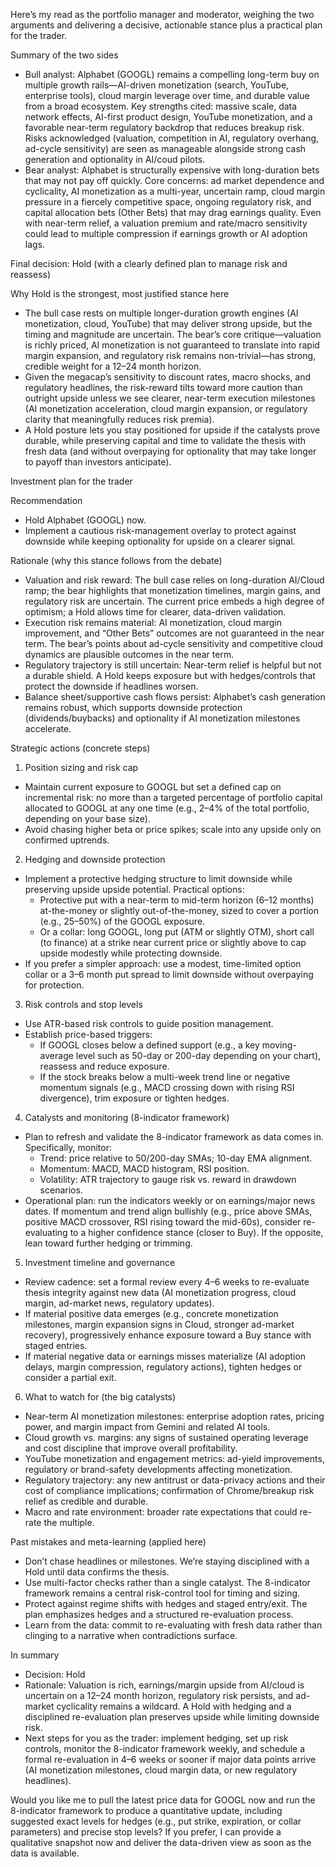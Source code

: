 Here’s my read as the portfolio manager and moderator, weighing the two arguments and delivering a decisive, actionable stance plus a practical plan for the trader.

Summary of the two sides
- Bull analyst: Alphabet (GOOGL) remains a compelling long-term buy on multiple growth rails—AI-driven monetization (search, YouTube, enterprise tools), cloud margin leverage over time, and durable value from a broad ecosystem. Key strengths cited: massive scale, data network effects, AI-first product design, YouTube monetization, and a favorable near-term regulatory backdrop that reduces breakup risk. Risks acknowledged (valuation, competition in AI, regulatory overhang, ad-cycle sensitivity) are seen as manageable alongside strong cash generation and optionality in AI/coud pilots.
- Bear analyst: Alphabet is structurally expensive with long-duration bets that may not pay off quickly. Core concerns: ad market dependence and cyclicality, AI monetization as a multi-year, uncertain ramp, cloud margin pressure in a fiercely competitive space, ongoing regulatory risk, and capital allocation bets (Other Bets) that may drag earnings quality. Even with near-term relief, a valuation premium and rate/macro sensitivity could lead to multiple compression if earnings growth or AI adoption lags.

Final decision: Hold (with a clearly defined plan to manage risk and reassess)

Why Hold is the strongest, most justified stance here
- The bull case rests on multiple longer-duration growth engines (AI monetization, cloud, YouTube) that may deliver strong upside, but the timing and magnitude are uncertain. The bear’s core critique—valuation is richly priced, AI monetization is not guaranteed to translate into rapid margin expansion, and regulatory risk remains non-trivial—has strong, credible weight for a 12–24 month horizon.
- Given the megacap’s sensitivity to discount rates, macro shocks, and regulatory headlines, the risk-reward tilts toward more caution than outright upside unless we see clearer, near-term execution milestones (AI monetization acceleration, cloud margin expansion, or regulatory clarity that meaningfully reduces risk premia).
- A Hold posture lets you stay positioned for upside if the catalysts prove durable, while preserving capital and time to validate the thesis with fresh data (and without overpaying for optionality that may take longer to payoff than investors anticipate).

Investment plan for the trader

Recommendation
- Hold Alphabet (GOOGL) now.
- Implement a cautious risk-management overlay to protect against downside while keeping optionality for upside on a clearer signal.

Rationale (why this stance follows from the debate)
- Valuation and risk reward: The bull case relies on long-duration AI/Cloud ramp; the bear highlights that monetization timelines, margin gains, and regulatory risk are uncertain. The current price embeds a high degree of optimism; a Hold allows time for clearer, data-driven validation.
- Execution risk remains material: AI monetization, cloud margin improvement, and “Other Bets” outcomes are not guaranteed in the near term. The bear’s points about ad-cycle sensitivity and competitive cloud dynamics are plausible outcomes in the near term.
- Regulatory trajectory is still uncertain: Near-term relief is helpful but not a durable shield. A Hold keeps exposure but with hedges/controls that protect the downside if headlines worsen.
- Balance sheet/supportive cash flows persist: Alphabet’s cash generation remains robust, which supports downside protection (dividends/buybacks) and optionality if AI monetization milestones accelerate.

Strategic actions (concrete steps)
1) Position sizing and risk cap
- Maintain current exposure to GOOGL but set a defined cap on incremental risk: no more than a targeted percentage of portfolio capital allocated to GOOGL at any one time (e.g., 2–4% of the total portfolio, depending on your base size).
- Avoid chasing higher beta or price spikes; scale into any upside only on confirmed uptrends.

2) Hedging and downside protection
- Implement a protective hedging structure to limit downside while preserving upside upside potential. Practical options:
  - Protective put with a near-term to mid-term horizon (6–12 months) at-the-money or slightly out-of-the-money, sized to cover a portion (e.g., 25–50%) of the GOOGL exposure.
  - Or a collar: long GOOGL, long put (ATM or slightly OTM), short call (to finance) at a strike near current price or slightly above to cap upside modestly while protecting downside.
- If you prefer a simpler approach: use a modest, time-limited option collar or a 3–6 month put spread to limit downside without overpaying for protection.

3) Risk controls and stop levels
- Use ATR-based risk controls to guide position management.
- Establish price-based triggers:
  - If GOOGL closes below a defined support (e.g., a key moving-average level such as 50-day or 200-day depending on your chart), reassess and reduce exposure.
  - If the stock breaks below a multi-week trend line or negative momentum signals (e.g., MACD crossing down with rising RSI divergence), trim exposure or tighten hedges.

4) Catalysts and monitoring (8-indicator framework)
- Plan to refresh and validate the 8-indicator framework as data comes in. Specifically, monitor:
  - Trend: price relative to 50/200-day SMAs; 10-day EMA alignment.
  - Momentum: MACD, MACD histogram, RSI position.
  - Volatility: ATR trajectory to gauge risk vs. reward in drawdown scenarios.
- Operational plan: run the indicators weekly or on earnings/major news dates. If momentum and trend align bullishly (e.g., price above SMAs, positive MACD crossover, RSI rising toward the mid-60s), consider re-evaluating to a higher confidence stance (closer to Buy). If the opposite, lean toward further hedging or trimming.

5) Investment timeline and governance
- Review cadence: set a formal review every 4–6 weeks to re-evaluate thesis integrity against new data (AI monetization progress, cloud margin, ad-market news, regulatory updates).
- If material positive data emerges (e.g., concrete monetization milestones, margin expansion signs in Cloud, stronger ad-market recovery), progressively enhance exposure toward a Buy stance with staged entries.
- If material negative data or earnings misses materialize (AI adoption delays, margin compression, regulatory actions), tighten hedges or consider a partial exit.

6) What to watch for (the big catalysts)
- Near-term AI monetization milestones: enterprise adoption rates, pricing power, and margin impact from Gemini and related AI tools.
- Cloud growth vs. margins: any signs of sustained operating leverage and cost discipline that improve overall profitability.
- YouTube monetization and engagement metrics: ad-yield improvements, regulatory or brand-safety developments affecting monetization.
- Regulatory trajectory: any new antitrust or data-privacy actions and their cost of compliance implications; confirmation of Chrome/breakup risk relief as credible and durable.
- Macro and rate environment: broader rate expectations that could re-rate the multiple.

Past mistakes and meta-learning (applied here)
- Don’t chase headlines or milestones. We’re staying disciplined with a Hold until data confirms the thesis.
- Use multi-factor checks rather than a single catalyst. The 8-indicator framework remains a central risk-control tool for timing and sizing.
- Protect against regime shifts with hedges and staged entry/exit. The plan emphasizes hedges and a structured re-evaluation process.
- Learn from the data: commit to re-evaluating with fresh data rather than clinging to a narrative when contradictions surface.

In summary
- Decision: Hold
- Rationale: Valuation is rich, earnings/margin upside from AI/cloud is uncertain on a 12–24 month horizon, regulatory risk persists, and ad-market cyclicality remains a wildcard. A Hold with hedging and a disciplined re-evaluation plan preserves upside while limiting downside risk.
- Next steps for you as the trader: implement hedging, set up risk controls, monitor the 8-indicator framework weekly, and schedule a formal re-evaluation in 4–6 weeks or sooner if major data points arrive (AI monetization milestones, cloud margin data, or new regulatory headlines).

Would you like me to pull the latest price data for GOOGL now and run the 8-indicator framework to produce a quantitative update, including suggested exact levels for hedges (e.g., put strike, expiration, or collar parameters) and precise stop levels? If you prefer, I can provide a qualitative snapshot now and deliver the data-driven view as soon as the data is available.